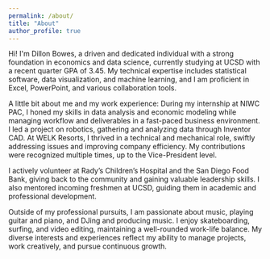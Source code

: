 ```yaml
---
permalink: /about/
title: "About"
author_profile: true
---
```



Hi! I'm Dillon Bowes, a driven and dedicated individual with a strong foundation in economics and data science, currently studying at UCSD with a recent quarter GPA of 3.45. My technical expertise includes statistical software, data visualization, and machine learning, and I am proficient in Excel, PowerPoint, and various collaboration tools.

A little bit about me and my work experience:
During my internship at NIWC PAC, I honed my skills in data analysis and economic modeling while managing workflow and deliverables in a fast-paced business environment. I led a project on robotics, gathering and analyzing data through Inventor CAD. At WELK Resorts, I thrived in a technical and mechanical role, swiftly addressing issues and improving company efficiency. My contributions were recognized multiple times, up to the Vice-President level.

I actively volunteer at Rady’s Children’s Hospital and the San Diego Food Bank, giving back to the community and gaining valuable leadership skills. I also mentored incoming freshmen at UCSD, guiding them in academic and professional development.

Outside of my professional pursuits, I am passionate about music, playing guitar and piano, and DJing and producing music. I enjoy skateboarding, surfing, and video editing, maintaining a well-rounded work-life balance. My diverse interests and experiences reflect my ability to manage projects, work creatively, and pursue continuous growth.
